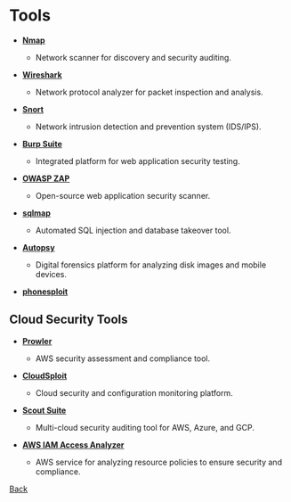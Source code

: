 # Tools

- [**Nmap**](https://nmap.org/)
   - Network scanner for discovery and security auditing.

- [**Wireshark**](https://www.wireshark.org/)
   - Network protocol analyzer for packet inspection and analysis.

- [**Snort**](https://www.snort.org/)
   - Network intrusion detection and prevention system (IDS/IPS).

- [**Burp Suite**](https://portswigger.net/burp)
   - Integrated platform for web application security testing.

- [**OWASP ZAP**](https://owasp.org/www-project-zap/)
   - Open-source web application security scanner.

- [**sqlmap**](https://github.com/sqlmapproject/sqlmap)
   - Automated SQL injection and database takeover tool.

- [**Autopsy**](https://www.sleuthkit.org/autopsy/)
   - Digital forensics platform for analyzing disk images and mobile devices.

- [**phonesploit**]()

## Cloud Security Tools

- [**Prowler**](https://github.com/toniblyx/prowler)
   - AWS security assessment and compliance tool.

- [**CloudSploit**](https://cloudsploit.com/)
   - Cloud security and configuration monitoring platform.

- [**Scout Suite**](https://github.com/nccgroup/ScoutSuite)
   - Multi-cloud security auditing tool for AWS, Azure, and GCP.

- [**AWS IAM Access Analyzer**](https://aws.amazon.com/iam/features/analyze-access/)
   - AWS service for analyzing resource policies to ensure security and compliance.

[Back](../security.md)